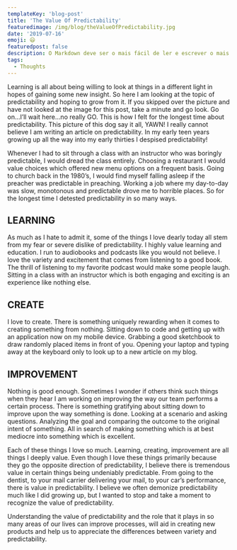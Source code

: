 ```yaml
---
templateKey: 'blog-post'
title: 'The Value Of Predictability'
featuredimage: /img/blog/theValueOfPredictability.jpg
date: '2019-07-16'
emoji: 😃
featuredpost: false
description: O Markdown deve ser o mais fácil de ler e escrever o mais possível.
tags:
  - Thoughts
---
```


Learning is all about being willing to look at things in a different light in hopes of gaining some new insight. So here I am looking at the topic of predictability and hoping to grow from it. If you skipped over the picture and have not looked at the image for this post, take a minute and go look. Go on…I’ll wait here…no really GO. This is how I felt for the longest time about predictability. This picture of this dog say it all, YAWN! I really cannot believe I am writing an article on predictability. In my early teen years growing up all the way into my early thirties I despised predictability!

Whenever I had to sit through a class with an instructor who was boringly predictable, I would dread the class entirely. Choosing a restaurant I would value choices which offered new menu options on a frequent basis. Going to church back in the 1980’s, I would find myself falling asleep if the preacher was predictable in preaching. Working a job where my day-to-day was slow, monotonous and predictable drove me to horrible places. So for the longest time I detested predictability in so many ways.

## LEARNING

As much as I hate to admit it, some of the things I love dearly today all stem from my fear or severe dislike of predictability. I highly value learning and education. I run to audiobooks and podcasts like you would not believe. I love the variety and excitement that comes from listening to a good book. The thrill of listening to my favorite podcast would make some people laugh. Sitting in a class with an instructor which is both engaging and exciting is an experience like nothing else.

## CREATE

I love to create. There is something uniquely rewarding when it comes to creating something from nothing. Sitting down to code and getting up with an application now on my mobile device. Grabbing a good sketchbook to draw randomly placed items in front of you. Opening your laptop and typing away at the keyboard only to look up to a new article on my blog.

## IMPROVEMENT

Nothing is good enough. Sometimes I wonder if others think such things when they hear I am working on improving the way our team performs a certain process. There is something gratifying about sitting down to improve upon the way something is done. Looking at a scenario and asking questions. Analyzing the goal and comparing the outcome to the original intent of something. All in search of making something which is at best mediocre into something which is excellent.

Each of these things I love so much. Learning, creating, improvement are all things I deeply value. Even though I love these things primarily because they go the opposite direction of predictability, I believe there is tremendous value in certain things being undeniably predictable. From going to the dentist, to your mail carrier delivering your mail, to your car’s performance, there is value in predictability. I believe we often demonize predictability much like I did growing up, but I wanted to stop and take a moment to recognize the value of predictability.

Understanding the value of predictability and the role that it plays in so many areas of our lives can improve processes, will aid in creating new products and help us to appreciate the differences between variety and predictability.
